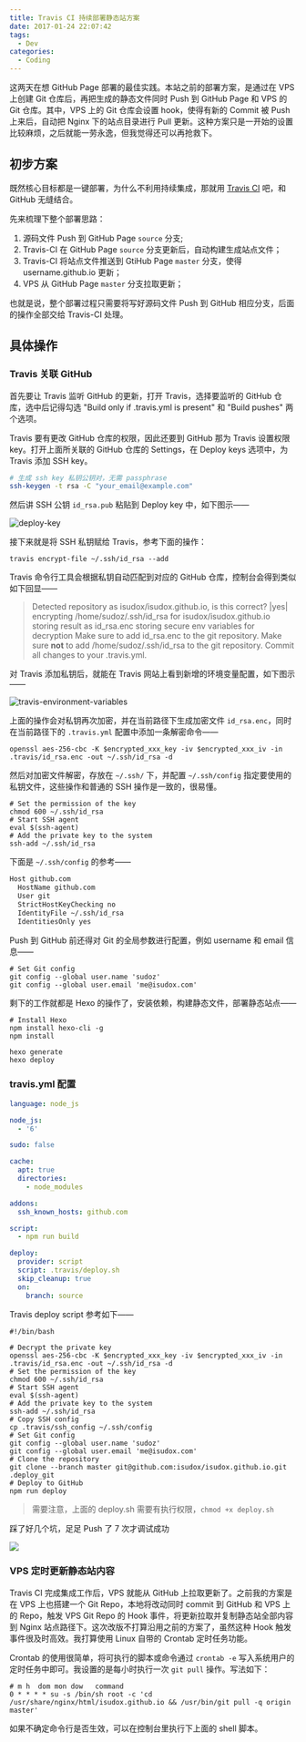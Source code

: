```yaml
---
title: Travis CI 持续部署静态站方案
date: 2017-01-24 22:07:42
tags:
  - Dev
categories:
  - Coding
---
```



这两天在想 GitHub Page 部署的最佳实践。本站之前的部署方案，是通过在 VPS 上创建 Git 仓库后，再把生成的静态文件同时 Push 到 GitHub Page 和 VPS 的 Git 仓库。其中，VPS 上的 Git 仓库会设置 hook，使得有新的 Commit 被 Push 上来后，自动把 Nginx 下的站点目录进行 Pull 更新。这种方案只是一开始的设置比较麻烦，之后就能一劳永逸，但我觉得还可以再抢救下。

<!-- more -->

## 初步方案
既然核心目标都是一键部署，为什么不利用持续集成，那就用 [Travis CI](https://travis-ci.org/) 吧，和 GitHub 无缝结合。

先来梳理下整个部署思路：

1. 源码文件 Push 到 GitHub Page `source` 分支;
2. Travis-CI 在 GitHub Page `source` 分支更新后，自动构建生成站点文件；
3. Travis-CI 将站点文件推送到 GtiHub Page `master` 分支，使得 username.github.io 更新；
4. VPS 从 GitHub Page `master` 分支拉取更新；


也就是说，整个部署过程只需要将写好源码文件 Push 到 GitHub 相应分支，后面的操作全部交给 Travis-CI 处理。

## 具体操作

### Travis 关联 GitHub

首先要让 Travis 监听 GitHub 的更新，打开 Travis，选择要监听的 GitHub 仓库，选中后记得勾选 "Build only if .travis.yml is present" 和 "Build pushes" 两个选项。

Travis 要有更改 GitHub 仓库的权限，因此还要到 GitHub 那为 Travis 设置权限 key。打开上面所关联的 GitHub 仓库的 Settings，在 Deploy keys 选项中，为 Travis 添加 SSH key。

```bash
# 生成 ssh key 私钥公钥对，无需 passphrase
ssh-keygen -t rsa -C "your_email@example.com"
```

然后讲 SSH 公钥 `id_rsa.pub` 粘贴到 Deploy key 中，如下图示——

![deploy-key](https://o70e8d1kb.qnssl.com/deploy-key.png)

接下来就是将 SSH 私钥赋给 Travis，参考下面的操作：

```shell
travis encrypt-file ~/.ssh/id_rsa --add
```

Travis 命令行工具会根据私钥自动匹配到对应的 GitHub 仓库，控制台会得到类似如下回显——

> Detected repository as isudox/isudox.github.io, is this correct? |yes|
> encrypting /home/sudoz/.ssh/id_rsa for isudox/isudox.github.io
> storing result as id_rsa.enc
> storing secure env variables for decryption
> Make sure to add id_rsa.enc to the git repository.
> Make sure **not** to add /home/sudoz/.ssh/id_rsa to the git repository.
> Commit all changes to your .travis.yml.

对 Travis 添加私钥后，就能在 Travis 网站上看到新增的环境变量配置，如下图示——

![travis-environment-variables](https://o70e8d1kb.qnssl.com/travis-env-var.png)

上面的操作会对私钥再次加密，并在当前路径下生成加密文件 `id_rsa.enc`，同时在当前路径下的 `.travis.yml` 配置中添加一条解密命令——

```shell
openssl aes-256-cbc -K $encrypted_xxx_key -iv $encrypted_xxx_iv -in .travis/id_rsa.enc -out ~/.ssh/id_rsa -d
```

然后对加密文件解密，存放在 `~/.ssh/` 下，并配置 `~/.ssh/config` 指定要使用的私钥文件，这些操作和普通的 SSH 操作是一致的，很易懂。

```shell
# Set the permission of the key
chmod 600 ~/.ssh/id_rsa
# Start SSH agent
eval $(ssh-agent)
# Add the private key to the system
ssh-add ~/.ssh/id_rsa
```

下面是 `~/.ssh/config` 的参考——

```txt
Host github.com
  HostName github.com
  User git
  StrictHostKeyChecking no
  IdentityFile ~/.ssh/id_rsa
  IdentitiesOnly yes
```

Push 到 GitHub 前还得对 Git 的全局参数进行配置，例如 username 和 email 信息——

```shell
# Set Git config
git config --global user.name 'sudoz'
git config --global user.email 'me@isudox.com'
```

剩下的工作就都是 Hexo 的操作了，安装依赖，构建静态文件，部署静态站点——

```shell
# Install Hexo
npm install hexo-cli -g
npm install

hexo generate
hexo deploy
```

### travis.yml 配置

```yml
language: node_js

node_js:
  - '6'

sudo: false

cache:
  apt: true
  directories:
    - node_modules

addons:
  ssh_known_hosts: github.com

script:
  - npm run build

deploy:
  provider: script
  script: .travis/deploy.sh
  skip_cleanup: true
  on:
    branch: source
```

Travis deploy script 参考如下——

```shell
#!/bin/bash

# Decrypt the private key
openssl aes-256-cbc -K $encrypted_xxx_key -iv $encrypted_xxx_iv -in .travis/id_rsa.enc -out ~/.ssh/id_rsa -d
# Set the permission of the key
chmod 600 ~/.ssh/id_rsa
# Start SSH agent
eval $(ssh-agent)
# Add the private key to the system
ssh-add ~/.ssh/id_rsa
# Copy SSH config
cp .travis/ssh_config ~/.ssh/config
# Set Git config
git config --global user.name 'sudoz'
git config --global user.email 'me@isudox.com'
# Clone the repository
git clone --branch master git@github.com:isudox/isudox.github.io.git .deploy_git
# Deploy to GitHub
npm run deploy
```

> 需要注意，上面的 deploy.sh 需要有执行权限，`chmod +x deploy.sh`

踩了好几个坑，足足 Push 了 7 次才调试成功

![](https://o70e8d1kb.qnssl.com/travis-build-success.png)

### VPS 定时更新静态站内容

Travis CI 完成集成工作后，VPS 就能从 GitHub 上拉取更新了。之前我的方案是在 VPS 上也搭建一个 Git Repo，本地将改动同时 commit 到 GitHub 和 VPS 上的 Repo，触发 VPS Git Repo 的 Hook 事件，将更新拉取并复制静态站全部内容到 Nginx 站点路径下。这次改版不打算沿用之前的方案了，虽然这种 Hook 触发事件很及时高效。我打算使用 Linux 自带的 Crontab 定时任务功能。

Crontab 的使用很简单，将可执行的脚本或命令通过 `crontab -e` 写入系统用户的定时任务中即可。我设置的是每小时执行一次 `git pull` 操作。写法如下：

```
# m h  dom mon dow   command
0 * * * * su -s /bin/sh root -c 'cd /usr/share/nginx/html/isudox.github.io && /usr/bin/git pull -q origin master'
```

如果不确定命令行是否生效，可以在控制台里执行下上面的 shell 脚本。